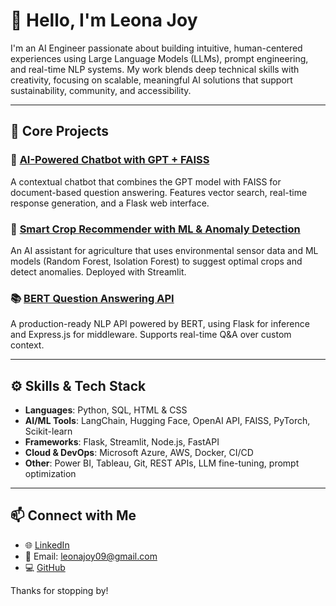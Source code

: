 # 👋 Hello, I'm Leona Joy

I'm an AI Engineer passionate about building intuitive, human-centered experiences using Large Language Models (LLMs), prompt engineering, and real-time NLP systems. My work blends deep technical skills with creativity, focusing on scalable, meaningful AI solutions that support sustainability, community, and accessibility.

---

## 💼 Core Projects

### 🤖 [AI-Powered Chatbot with GPT + FAISS](https://github.com/leonajoy09/AI-Powered-Chatbot-with-OpenAI-and-ML-Techniques.git)
A contextual chatbot that combines the GPT model with FAISS for document-based question answering. Features vector search, real-time response generation, and a Flask web interface.

### 🌱 [Smart Crop Recommender with ML & Anomaly Detection](https://github.com/leonajoy09/Smart-Crop-Recommender-with-Anomaly-Detection.git)
An AI assistant for agriculture that uses environmental sensor data and ML models (Random Forest, Isolation Forest) to suggest optimal crops and detect anomalies. Deployed with Streamlit.

### 📚 [BERT Question Answering API](https://github.com/leonajoy09/BERT-Powered-Question-Answering-API.git)
A production-ready NLP API powered by BERT, using Flask for inference and Express.js for middleware. Supports real-time Q&A over custom context.

---

## ⚙️ Skills & Tech Stack

- **Languages**: Python, SQL, HTML & CSS
- **AI/ML Tools**: LangChain, Hugging Face, OpenAI API, FAISS, PyTorch, Scikit-learn  
- **Frameworks**: Flask, Streamlit, Node.js, FastAPI  
- **Cloud & DevOps**: Microsoft Azure, AWS, Docker, CI/CD  
- **Other**: Power BI, Tableau, Git, REST APIs, LLM fine-tuning, prompt optimization

---

## 📫 Connect with Me

- 🌐 [LinkedIn](https://linkedin.com/in/leona-joy-080580179/)
- 📧 Email: leonajoy09@gmail.com  
- 💻 [GitHub](https://github.com/leonajoy09)

Thanks for stopping by!
